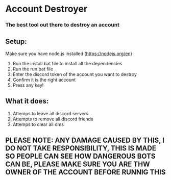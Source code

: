 # Account Destroyer
### The best tool out there to destroy an account

## Setup:
Make sure you have node.js installed (https://nodejs.org/en)

1. Run the install.bat file to install all the dependencies
2. Run the run.bat file
3. Enter the discord token of the account you want to destroy
4. Confirm it is the right account
5. Press any key!

## What it does:
1) Attemps to leave all discord servers
2) Attempts to remove all discord friends
3) Attemps to clear all dms

## PLEASE NOTE: ANY DAMAGE CAUSED BY THIS, I DO NOT TAKE RESPONSIBILITY, THIS IS MADE SO PEOPLE CAN SEE HOW DANGEROUS BOTS CAN BE, PLEASE MAKE SURE YOU ARE THW OWNER OF THE ACCOUNT BEFORE RUNNIG THIS
